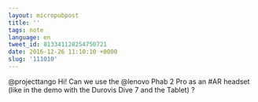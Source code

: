 ```yaml
---
layout: micropubpost
title: ''
tags: note
language: en
tweet_id: 813341128254750721
date: 2016-12-26 11:10:10 +0000
slug: '111010'
---
```

@projecttango Hi! Can we use the @lenovo Phab 2 Pro as an #AR headset (like in the demo with the Durovis Dive 7 and the Tablet) ?
